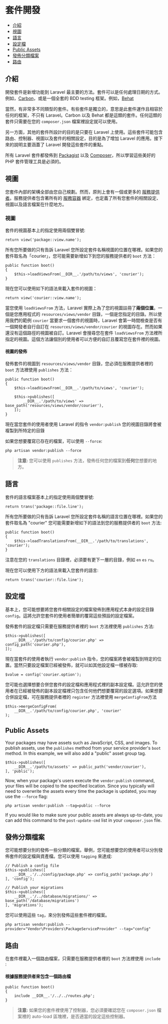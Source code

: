 # 套件開發

- [介紹](#introduction)
- [視圖](#views)
- [語言](#translations)
- [設定檔](#configuration)
- [Public Assets](#public-assets)
- [發佈分類檔案](#publishing-file-groups)
- [路由](#routing)

<a name="introduction"></a>
## 介紹

開發套件是新增功能到 Laravel 最主要的方法。套件可以是任何處理日期的方式。例如，[Carbon](https://github.com/briannesbitt/Carbon)，或是一個全套的 BDD testing 框架。例如，[Behat](https://github.com/Behat/Behat)

當然，有非常多不同類型的套件。有些套件是獨立的，意思是此套件運作且相容於任何的框架，不只有 Laravel。Carbon 以及 Behat 都是這類的套件。任何這類的套件只需要在您的 `composer.json` 檔案裡設定就可以使用。

另一方面，其他的套件所設計的目的是只要在 Laravel 上使用。這些套件可能包含路由、控制器、視圖以及套件的相關設定，目的是為了增加 Laravel 的應用。接下來的說明主要涵蓋了 Laravel 開發這些套件的重點。

所有 Laravel 套件都發佈到 [Packagist](http://packagist.org) 以及 [Composer](http://getcomposer.org)，所以學習這些美好的 PHP 套件管理工具是必須的。

<a name="views"></a>
## 視圖

您套件內部的架構全部由您自己規劃。然而，原則上會有一個或更多的 [服務提供者](/docs/5.0/providers)。服務提供者包含著所有的 [服務容器](/docs/5.0/container) 綁定，也定義了所有您套件的相關設定、視圖以及語言檔案在什麼地方。

### 視圖

套件的視圖基本上的指定使用兩個雙冒號:

	return view('package::view.name');

所有您所要做的只有告訴 Laravel 您所設定套件名稱視圖的位置在哪裡。如果您的套件取名為「courier」，您可能需要新增如下到您的服務提供者的 `boot` 方法：

	public function boot()
	{
		$this->loadViewsFrom(__DIR__.'/path/to/views', 'courier');
	}

現在您可以使用如下的語法來載入套件的視圖：

	return view('courier::view.name');

當您使用 `loadViewsFrom` 方法，Laravel 實際上為了您的視圖註冊了**兩個位置**。一個是您應用程式的 `resources/views/vendor` 目錄，一個是您指定的目錄。所以使用我們的範例 `courier` 當要求一個套件的視圖時，Laravel 會第一時間檢查是否有一個開發者自行自訂在 `resources/views/vendor/courier` 的視圖存在。然而如果還沒有這個路徑的視圖被自訂。Laravel 會搜尋您在套件 `loadViewsFrom` 方法裡所指定的視圖。這個方法讓個別的使用者可以方便的自訂且覆寫您在套件裡的視圖。

#### 視圖的發佈

發佈套件的視圖到 `resources/views/vendor` 目錄，您必須在服務提供者裡的 `boot` 方法裡使用 `publishes` 方法：

	public function boot()
	{
		$this->loadViewsFrom(__DIR__.'/path/to/views', 'courier');

		$this->publishes([
			__DIR__.'/path/to/views' => base_path('resources/views/vendor/courier'),
		]);
	}

現在當您套件的使用者使用 Laravel 的指令 `vendor:publish` 您的視圖目錄將會被複製到所特定的目錄

如果您想要覆寫已存在的檔案，可以使用 `--force`:

	php artisan vendor:publish --force

> **注意:** 您可以使用 `publishes` 方法，發佈任何您的檔案到**任何**您想要的地方。

<a name="translations"></a>
## 語言

套件的語言檔案基本上的指定使用兩個雙冒號:

	return trans('package::file.line');

所有您所要做的只有告訴 Laravel 您所設定套件名稱的語言位置在哪裡。如果您的套件取名為 "courier" 您可能需要新增如下的語法到您的服務提供者的 `boot` 方法:

	public function boot()
	{
		$this->loadTranslationsFrom(__DIR__.'/path/to/translations', 'courier');
	}

注意在您的 `translations` 目錄裡，必須要有更下一層的目錄，例如 `en` `es` `ru`。

現在您可以使用下方的語法來載入您套件的語言:

	return trans('courier::file.line');

<a name="configuration"></a>
## 設定檔

基本上，您可能想要將您套件相關設定的檔案發佈到應用程式本身的設定目錄 `config`。這將允許您套件的使用者簡單的覆寫這些預設的設定檔案。

發佈套件的設定檔只需要在服務提供者裡的 `boot` 方法裡使用 `publishes` 方法:

	$this->publishes([
		__DIR__.'/path/to/config/courier.php' => config_path('courier.php'),
	]);

現在當套件的使用者執行 `vendor:publish` 指令，您的檔案將會被複製到特定的位置。當然只要設定檔案已經被發佈，就可以如其他設定檔一樣被存取:

	$value = config('courier.option');

您可能也選擇想要合併您套件的設定檔和應用程式裡的副本設定檔。這允許您的使用者在已經被發佈的副本設定檔裡只包含任何他們想要覆寫的設定選項。如果想要合併設定檔，可在服務提供者裡的 `register` 方法裡使用 `mergeConfigFrom`方法

	$this->mergeConfigFrom(
		__DIR__.'/path/to/config/courier.php', 'courier'
	);

<a name="public-assets"></a>
## Public Assets

Your packages may have assets such as JavaScript, CSS, and images. To publish assets, use the `publishes` method from your service provider's `boot` method. In this example, we will also add a "public" asset group tag.

	$this->publishes([
		__DIR__.'/path/to/assets' => public_path('vendor/courier'),
	], 'public');

Now, when your package's users execute the `vendor:publish` command, your files will be copied to the specified location. Since you typically will need to overwrite the assets every time the package is updated, you may use the `--force` flag:

	php artisan vendor:publish --tag=public --force

If you would like to make sure your public assets are always up-to-date, you can add this command to the `post-update-cmd` list in your `composer.json` file.

<a name="publishing-file-groups"></a>
## 發佈分類檔案

您可能想要分別的發佈一些分類的檔案。舉例，您可能想要您的使用者可以分別發佈套件的設定檔與資產檔。您可以使用 `tagging` 來達成:

	// Publish a config file
	$this->publishes([
		__DIR__.'/../config/package.php' => config_path('package.php')
	], 'config');

	// Publish your migrations
	$this->publishes([
		__DIR__.'/../database/migrations/' => base_path('/database/migrations')
	], 'migrations');

您可以使用這些 `tag`，來分別發佈這些套件裡的檔案。

	php artisan vendor:publish --provider="Vendor\Providers\PackageServiceProvider" --tag="config"

<a name="routing"></a>
## 路由

在套件裡載入一個路由檔案，只需要在服務提供者裡的 `boot` 方法裡使用 `include` :

#### 根據服務提供者來包含一個路由檔

	public function boot()
	{
		include __DIR__.'/../../routes.php';
	}

> **注意:** 如果您的套件裡使用了控制器，您必須要確認您在 `composer.json` 檔案裡的 auto-load 區塊裡，是否適當的設定這些控制器。
